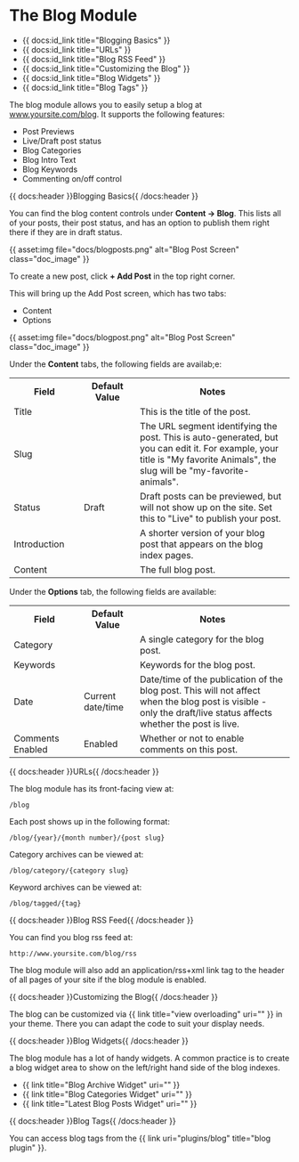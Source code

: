 # The Blog Module

* {{ docs:id_link title="Blogging Basics" }}
* {{ docs:id_link title="URLs" }}
* {{ docs:id_link title="Blog RSS Feed" }}
* {{ docs:id_link title="Customizing the Blog" }}
* {{ docs:id_link title="Blog Widgets" }}
* {{ docs:id_link title="Blog Tags" }}

The blog module allows you to easily setup a blog at www.yoursite.com/blog. It supports the following features:

* Post Previews
* Live/Draft post status
* Blog Categories
* Blog Intro Text
* Blog Keywords
* Commenting on/off control

{{ docs:header }}Blogging Basics{{ /docs:header }}

You can find the blog content controls under **Content &rarr; Blog**. This lists all of your posts, their post status, and has an option to publish them right there if they are in draft status.

{{ asset:img file="docs/blogposts.png" alt="Blog Post Screen" class="doc_image" }}

To create a new post, click **+ Add Post** in the top right corner.

This will bring up the Add Post screen, which has two tabs:

* Content
* Options

{{ asset:img file="docs/blogpost.png" alt="Blog Post Screen" class="doc_image" }}

Under the **Content** tabs, the following fields are availab;e:

<table>
	<tr>
		<th width="25%">Field</th>
		<th width="20%">Default Value</th>
		<th>Notes</th>
	</tr>
	<tr>
		<td>Title</td>
		<td></td>
		<td>This is the title of the post.</td>
	</tr>
	<tr>
		<td>Slug</td>
		<td></td>
		<td>The URL segment identifying the post. This is auto-generated, but you can edit it. For example, your title is "My favorite Animals", the slug will be "my-favorite-animals".</td>
	</tr>
	<tr>
		<td>Status</td>
		<td>Draft</td>
		<td>Draft posts can be previewed, but will not show up on the site. Set this to "Live" to publish your post.</td>
	</tr>
	<tr>
		<td>Introduction</td>
		<td></td>
		<td>A shorter version of your blog post that appears on the blog index pages.</td>
	</tr>
	<tr>
		<td>Content</td>
		<td></td>
		<td>The full blog post.</td>
	</tr>
</table>

Under the **Options** tab, the following fields are available:

<table>
	<tr>
		<th width="25%">Field</th>
		<th width="20%">Default Value</th>
		<th>Notes</th>
	</tr>
	<tr>
		<td>Category</td>
		<td></td>
		<td>A single category for the blog post.</td>
	</tr>
	<tr>
		<td>Keywords</td>
		<td></td>
		<td>Keywords for the blog post.</td>
	</tr>
	<tr>
		<td>Date</td>
		<td>Current date/time</td>
		<td>Date/time of the publication of the blog post. This will not affect when the blog post is visible - only the draft/live status affects whether the post is live.</td>
	</tr>
	<tr>
		<td>Comments Enabled</td>
		<td>Enabled</td>
		<td>Whether or not to enable comments on this post.</td>
	</tr>
</table>

{{ docs:header }}URLs{{ /docs:header }}

The blog module has its front-facing view at:

	/blog

Each post shows up in the following format:

	/blog/{year}/{month number}/{post slug}

Category archives can be viewed at:

	/blog/category/{category slug}

Keyword archives can be viewed at:

	/blog/tagged/{tag}

{{ docs:header }}Blog RSS Feed{{ /docs:header }}

You can find you blog rss feed at:

	http://www.yoursite.com/blog/rss

The blog module will also add an application/rss+xml link tag to the header of all pages of your site if the blog module is enabled.

{{ docs:header }}Customizing the Blog{{ /docs:header }}

The blog can be customized via {{ link title="view overloading" uri="" }} in your theme. There you can adapt the code to suit your display needs.

{{ docs:header }}Blog Widgets{{ /docs:header }}

The blog module has a lot of handy widgets. A common practice is to create a blog widget area to show on the left/right hand side of the blog indexes.

* {{ link title="Blog Archive Widget" uri="" }}
* {{ link title="Blog Categories Widget" uri="" }}
* {{ link title="Latest Blog Posts Widget" uri="" }}

{{ docs:header }}Blog Tags{{ /docs:header }}

You can access blog tags from the {{ link uri="plugins/blog" title="blog plugin" }}.